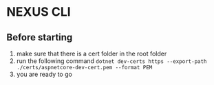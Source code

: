 # NEXUS CLI

## Before starting
1. make sure that there is a cert folder in the root folder
2. run the following command `dotnet dev-certs https --export-path ./certs/aspnetcore-dev-cert.pem --format PEM`
3. you are ready to go